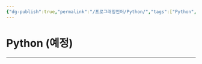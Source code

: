 ```yaml
---
{"dg-publish":true,"permalink":"/프로그래밍언어/Python/","tags":["Python","컴퓨터언어"],"created":"2024-02-06T20:27:56.309+09:00","updated":"2024-02-16T16:09:11.884+09:00"}
---
```



# Python (예정)

---